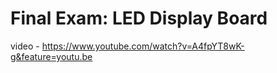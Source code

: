 # Final Exam: LED Display Board

video - https://www.youtube.com/watch?v=A4fpYT8wK-g&feature=youtu.be
